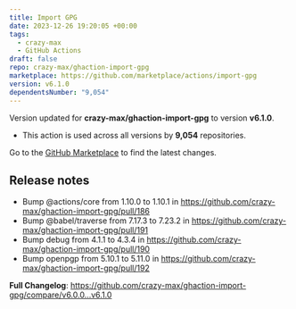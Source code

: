 ```yaml
---
title: Import GPG
date: 2023-12-26 19:20:05 +00:00
tags:
  - crazy-max
  - GitHub Actions
draft: false
repo: crazy-max/ghaction-import-gpg
marketplace: https://github.com/marketplace/actions/import-gpg
version: v6.1.0
dependentsNumber: "9,054"
---
```



Version updated for **crazy-max/ghaction-import-gpg** to version **v6.1.0**.
- This action is used across all versions by **9,054** repositories.

Go to the [GitHub Marketplace](https://github.com/marketplace/actions/import-gpg) to find the latest changes.

## Release notes

* Bump @actions/core from 1.10.0 to 1.10.1 in https://github.com/crazy-max/ghaction-import-gpg/pull/186
* Bump @babel/traverse from 7.17.3 to 7.23.2 in https://github.com/crazy-max/ghaction-import-gpg/pull/191
* Bump debug from 4.1.1 to 4.3.4 in https://github.com/crazy-max/ghaction-import-gpg/pull/190
* Bump openpgp from 5.10.1 to 5.11.0 in https://github.com/crazy-max/ghaction-import-gpg/pull/192

**Full Changelog**: https://github.com/crazy-max/ghaction-import-gpg/compare/v6.0.0...v6.1.0
